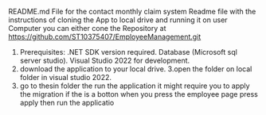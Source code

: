 README.md File for the contact monthly claim system 
Readme file with the instructions of cloning the App to local drive and running it on user Computer
you can either cone the Repository at https://github.com/ST10375407/EmployeeManagement.git
1. Prerequisites:
.NET SDK version required.
Database (Microsoft sql server studio).
Visual Studio 2022 for development.
2. download the application to your local drive.
3.open the folder on local folder in visual studio 2022.
4. go to thesin folder the run the application it might require you to apply the migration if the is a botton when you press the employee page press apply then run the applicatio
